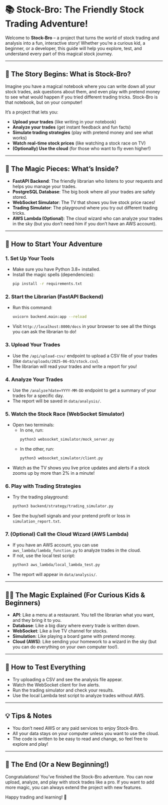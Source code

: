  # 📚 Stock-Bro: The Friendly Stock Trading Adventure!

Welcome to **Stock-Bro** – a project that turns the world of stock trading and analysis into a fun, interactive story! Whether you’re a curious kid, a beginner, or a developer, this guide will help you explore, test, and understand every part of this magical stock journey.

---

## 🏁 The Story Begins: What is Stock-Bro?

Imagine you have a magical notebook where you can write down all your stock trades, ask questions about them, and even play with pretend money to see what would happen if you tried different trading tricks. Stock-Bro is that notebook, but on your computer!

It’s a project that lets you:
- **Upload your trades** (like writing in your notebook)
- **Analyze your trades** (get instant feedback and fun facts)
- **Simulate trading strategies** (play with pretend money and see what works)
- **Watch real-time stock prices** (like watching a stock race on TV)
- **(Optionally) Use the cloud** (for those who want to fly even higher!)

---

## 🧩 The Magic Pieces: What’s Inside?

- **FastAPI Backend**: The friendly librarian who listens to your requests and helps you manage your trades.
- **PostgreSQL Database**: The big book where all your trades are safely stored.
- **WebSocket Simulator**: The TV that shows you live stock price races!
- **Trading Simulator**: The playground where you try out different trading tricks.
- **AWS Lambda (Optional)**: The cloud wizard who can analyze your trades in the sky (but you don’t need him if you don’t have an AWS account).

---

## 🚦 How to Start Your Adventure

### 1. **Set Up Your Tools**
- Make sure you have Python 3.8+ installed.
- Install the magic spells (dependencies):
  ```bash
  pip install -r requirements.txt
  ```

### 2. **Start the Librarian (FastAPI Backend)**
- Run this command:
  ```bash
  uvicorn backend.main:app --reload
  ```
- Visit `http://localhost:8000/docs` in your browser to see all the things you can ask the librarian to do!

### 3. **Upload Your Trades**
- Use the `/api/upload-csv/` endpoint to upload a CSV file of your trades (like `data/uploads/2025-06-03/stock.csv`).
- The librarian will read your trades and write a report for you!

### 4. **Analyze Your Trades**
- Use the `/analyze?date=YYYY-MM-DD` endpoint to get a summary of your trades for a specific day.
- The report will be saved in `data/analysis/`.

### 5. **Watch the Stock Race (WebSocket Simulator)**
- Open two terminals:
  - In one, run:
    ```bash
    python3 websocket_simulator/mock_server.py
    ```
  - In the other, run:
    ```bash
    python3 websocket_simulator/client.py
    ```
- Watch as the TV shows you live price updates and alerts if a stock zooms up by more than 2% in a minute!

### 6. **Play with Trading Strategies**
- Try the trading playground:
  ```bash
  python3 backend/strategy/trading_simulator.py
  ```
- See the buy/sell signals and your pretend profit or loss in `simulation_report.txt`.

### 7. **(Optional) Call the Cloud Wizard (AWS Lambda)**
- If you have an AWS account, you can use `aws_lambda/lambda_function.py` to analyze trades in the cloud.
- If not, use the local test script:
  ```bash
  python3 aws_lambda/local_lambda_test.py
  ```
- The report will appear in `data/analysis/`.

---

## 🧙‍♂️ The Magic Explained (For Curious Kids & Beginners)
- **API**: Like a menu at a restaurant. You tell the librarian what you want, and they bring it to you.
- **Database**: Like a big diary where every trade is written down.
- **WebSocket**: Like a live TV channel for stocks.
- **Simulation**: Like playing a board game with pretend money.
- **Cloud (AWS)**: Like sending your homework to a wizard in the sky (but you can do everything on your own computer too!).

---

## 📝 How to Test Everything
- Try uploading a CSV and see the analysis file appear.
- Watch the WebSocket client for live alerts.
- Run the trading simulator and check your results.
- Use the local Lambda test script to analyze trades without AWS.

---

## 💡 Tips & Notes
- You don’t need AWS or any paid services to enjoy Stock-Bro.
- All your data stays on your computer unless you want to use the cloud.
- The code is written to be easy to read and change, so feel free to explore and play!

---

## 🎉 The End (Or a New Beginning!)

Congratulations! You’ve finished the Stock-Bro adventure. You can now upload, analyze, and play with stock trades like a pro. If you want to add more magic, you can always extend the project with new features.

Happy trading and learning! 🚀